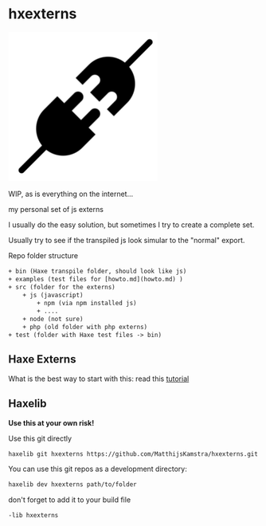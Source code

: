 # hxexterns


![](icon.png)

WIP, as is everything on the internet...

my personal set of js externs


I usually do the easy solution, but sometimes I try to create a complete set.

Usually try to see if the transpiled js look simular to the "normal" export.

Repo folder structure

```
+ bin (Haxe transpile folder, should look like js)
+ examples (test files for [howto.md](howto.md) )
+ src (folder for the externs)
	+ js (javascript)
		+ npm (via npm installed js)
		+ ....
	+ node (not sure)
	+ php (old folder with php externs)
+ test (folder with Haxe test files -> bin)
```


## Haxe Externs

What is the best way to start with this: read this [tutorial](howto.md)



## Haxelib

__Use this at your own risk!__


Use this git directly

```bash
haxelib git hxexterns https://github.com/MatthijsKamstra/hxexterns.git
```

You can use this git repos as a development directory:

```bash
haxelib dev hxexterns path/to/folder
```

don't forget to add it to your build file

```bash
-lib hxexterns
```
